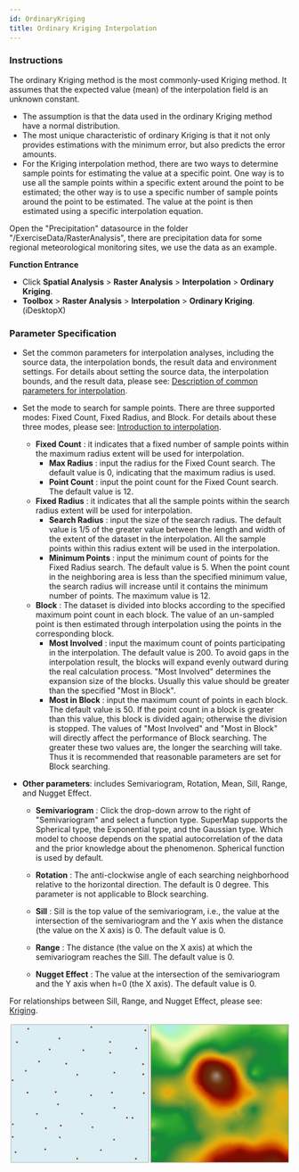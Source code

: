 ```yaml
---
id: OrdinaryKriging
title: Ordinary Kriging Interpolation
---
```

### Instructions

The ordinary Kriging method is the most commonly-used Kriging method. It assumes that the expected value (mean) of the interpolation field is an unknown constant.

* The assumption is that the data used in the ordinary Kriging method have a normal distribution.
* The most unique characteristic of ordinary Kriging is that it not only provides estimations with the minimum error, but also predicts the error amounts.
* For the Kriging interpolation method, there are two ways to determine sample points for estimating the value at a specific point. One way is to use all the sample points within a specific extent around the point to be estimated; the other way is to use a specific number of sample points around the point to be estimated. The value at the point is then estimated using a specific interpolation equation. 

Open the "Precipitation" datasource in the folder "/ExerciseData/RasterAnalysis", there are precipitation data for some regional meteorological monitoring sites, we use the data as an example.

**Function Entrance**

* Click **Spatial Analysis** > **Raster Analysis** > **Interpolation** > **Ordinary Kriging**.
* **Toolbox** > **Raster Analysis** > **Interpolation** > **Ordinary Kriging**. (iDesktopX) 

### Parameter Specification

* Set the common parameters for interpolation analyses, including the source data, the interpolation bonds, the result data and environment settings. For details about setting the source data, the interpolation bounds, and the result data, please see: [Description of common parameters for interpolation](CommonPara).
* Set the mode to search for sample points. There are three supported modes: Fixed Count, Fixed Radius, and Block. For details about these three modes, please see: [Introduction to interpolation](aboutinterpolation).
  - **Fixed Count** : it indicates that a fixed number of sample points within the maximum radius extent will be used for interpolation.
     * **Max Radius** : input the radius for the Fixed Count search. The default value is 0, indicating that the maximum radius is used.
     * **Point Count** : input the point count for the Fixed Count search. The default value is 12.
  - **Fixed Radius** : it indicates that all the sample points within the search radius extent will be used for interpolation.
     * **Search Radius** : input the size of the search radius. The default value is 1/5 of the greater value between the length and width of the extent of the dataset in the interpolation. All the sample points within this radius extent will be used in the interpolation.
     * **Minimum Points** : input the minimum count of points for the Fixed Radius search. The default value is 5. When the point count in the neighboring area is less than the specified minimum value, the search radius will increase until it contains the minimum number of points. The maximum value is 12.
  - **Block** : The dataset is divided into blocks according to the specified maximum point count in each block. The value of an un-sampled point is then estimated through interpolation using the points in the corresponding block.
     * **Most Involved** : input the maximum count of points participating in the interpolation. The default value is 200. To avoid gaps in the interpolation result, the blocks will expand evenly outward during the real calculation process. "Most Involved" determines the expansion size of the blocks. Usually this value should be greater than the specified "Most in Block".
     * **Most in Block** : input the maximum count of points in each block. The default value is 50. If the point count in a block is greater than this value, this block is divided again; otherwise the division is stopped. The values of "Most Involved" and "Most in Block" will directly affect the performance of Block searching. The greater these two values are, the longer the searching will take. Thus it is recommended that reasonable parameters are set for Block searching.

* **Other parameters**: includes Semivariogram, Rotation, Mean, Sill, Range, and Nugget Effect.

  - **Semivariogram** : Click the drop-down arrow to the right of "Semivariogram" and select a function type. SuperMap supports the Spherical type, the Exponential type, and the Gaussian type. Which model to choose depends on the spatial autocorrelation of the data and the prior knowledge about the phenomenon. Spherical function is used by default.

  - **Rotation** : The anti-clockwise angle of each searching neighborhood relative to the horizontal direction. The default is 0 degree. This parameter is not applicable to Block searching.

  - **Sill** : Sill is the top value of the semivariogram, i.e., the value at the intersection of the semivariogram and the Y axis when the distance (the value on the X axis) is 0. The default value is 0.

  - **Range** : The distance (the value on the X axis) at which the semivariogram reaches the Sill. The default value is 0.

  - **Nugget Effect** : The value at the intersection of the semivariogram and the Y axis when h=0 (the X axis). The default value is 0.

For relationships between Sill, Range, and Nugget Effect, please see: [Kriging](aboutinterpolation).

![](img/OrdinaryKrigingResult.png)  
